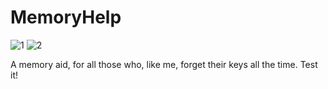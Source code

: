 # MemoryHelp

![1](https://user-images.githubusercontent.com/89155802/143978181-3b630b67-1c3f-42e6-bd77-ffcb92f86954.PNG) ![2](https://user-images.githubusercontent.com/89155802/143978208-59c213db-d71c-44a0-8c68-f5e8cfd9f3bb.PNG)

A memory aid, for all those who, like me, forget their keys all the time. Test it!
